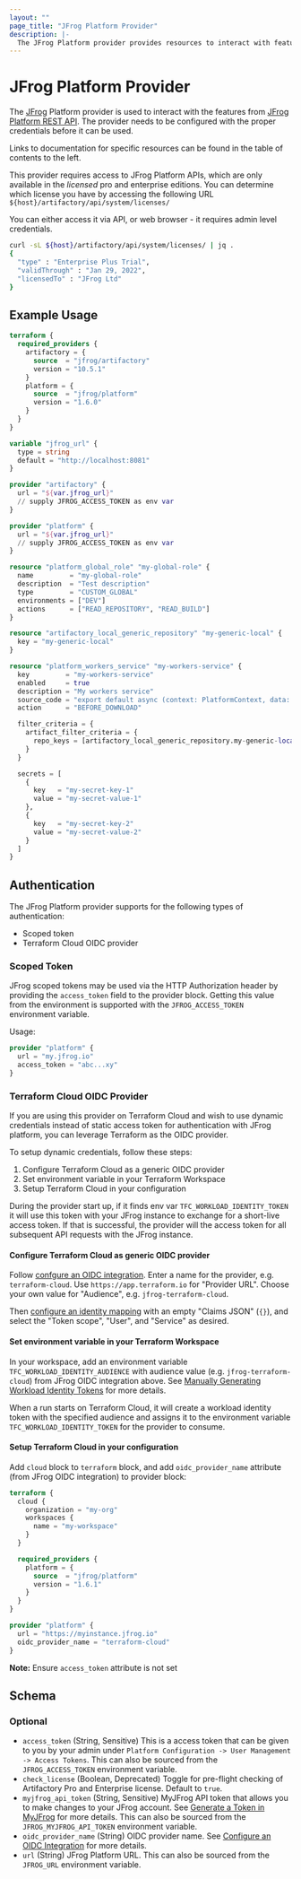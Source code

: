 ```yaml
---
layout: ""
page_title: "JFrog Platform Provider"
description: |-
  The JFrog Platform provider provides resources to interact with features from JFrog platform.
---
```


# JFrog Platform Provider

The [JFrog](https://jfrog.com/) Platform provider is used to interact with the features from [JFrog Platform REST API](https://jfrog.com/help/r/jfrog-rest-apis/jfrog-platform-rest-apis). The provider needs to be configured with the proper credentials before it can be used.

Links to documentation for specific resources can be found in the table of contents to the left.

This provider requires access to JFrog Platform APIs, which are only available in the _licensed_ pro and enterprise editions. You can determine which license you have by accessing the following URL `${host}/artifactory/api/system/licenses/`

You can either access it via API, or web browser - it requires admin level credentials.

```bash
curl -sL ${host}/artifactory/api/system/licenses/ | jq .
{
  "type" : "Enterprise Plus Trial",
  "validThrough" : "Jan 29, 2022",
  "licensedTo" : "JFrog Ltd"
}
```

## Example Usage

```terraform
terraform {
  required_providers {
    artifactory = {
      source  = "jfrog/artifactory"
      version = "10.5.1"
    }
    platform = {
      source  = "jfrog/platform"
      version = "1.6.0"
    }
  }
}

variable "jfrog_url" {
  type = string
  default = "http://localhost:8081"
}

provider "artifactory" {
  url = "${var.jfrog_url}"
  // supply JFROG_ACCESS_TOKEN as env var
}

provider "platform" {
  url = "${var.jfrog_url}"
  // supply JFROG_ACCESS_TOKEN as env var
}

resource "platform_global_role" "my-global-role" {
  name         = "my-global-role"
  description  = "Test description"
  type         = "CUSTOM_GLOBAL"
  environments = ["DEV"]
  actions      = ["READ_REPOSITORY", "READ_BUILD"]
}

resource "artifactory_local_generic_repository" "my-generic-local" {
  key = "my-generic-local"
}

resource "platform_workers_service" "my-workers-service" {
  key         = "my-workers-service"
  enabled     = true
  description = "My workers service"
  source_code = "export default async (context: PlatformContext, data: BeforeDownloadRequest): Promise<BeforeDownloadResponse> => { console.log(await context.clients.platformHttp.get('/artifactory/api/system/ping')); console.log(await axios.get('https://my.external.resource')); return { status: 'DOWNLOAD_PROCEED', message: 'proceed', } }"
  action      = "BEFORE_DOWNLOAD"

  filter_criteria = {
    artifact_filter_criteria = {
      repo_keys = [artifactory_local_generic_repository.my-generic-local.key]
    }
  }

  secrets = [
    {
      key   = "my-secret-key-1"
      value = "my-secret-value-1"
    },
    {
      key   = "my-secret-key-2"
      value = "my-secret-value-2"
    }
  ]
}
```

## Authentication

The JFrog Platform provider supports for the following types of authentication:
* Scoped token
* Terraform Cloud OIDC provider

### Scoped Token

JFrog scoped tokens may be used via the HTTP Authorization header by providing the `access_token` field to the provider block. Getting this value from the environment is supported with the `JFROG_ACCESS_TOKEN` environment variable.

Usage:
```terraform
provider "platform" {
  url = "my.jfrog.io"
  access_token = "abc...xy"
}
```

### Terraform Cloud OIDC Provider

If you are using this provider on Terraform Cloud and wish to use dynamic credentials instead of static access token for authentication with JFrog platform, you can leverage Terraform as the OIDC provider.

To setup dynamic credentials, follow these steps:
1. Configure Terraform Cloud as a generic OIDC provider
2. Set environment variable in your Terraform Workspace
3. Setup Terraform Cloud in your configuration

During the provider start up, if it finds env var `TFC_WORKLOAD_IDENTITY_TOKEN` it will use this token with your JFrog instance to exchange for a short-live access token. If that is successful, the provider will the access token for all subsequent API requests with the JFrog instance.

#### Configure Terraform Cloud as generic OIDC provider

Follow [confgure an OIDC integration](https://jfrog.com/help/r/jfrog-platform-administration-documentation/configure-an-oidc-integration). Enter a name for the provider, e.g. `terraform-cloud`. Use `https://app.terraform.io` for "Provider URL". Choose your own value for "Audience", e.g. `jfrog-terraform-cloud`.

Then [configure an identity mapping](https://jfrog.com/help/r/jfrog-platform-administration-documentation/configure-identity-mappings) with an empty "Claims JSON" (`{}`), and select the "Token scope", "User", and "Service" as desired.

#### Set environment variable in your Terraform Workspace

In your workspace, add an environment variable `TFC_WORKLOAD_IDENTITY_AUDIENCE` with audience value (e.g. `jfrog-terraform-cloud`) from JFrog OIDC integration above. See [Manually Generating Workload Identity Tokens](https://developer.hashicorp.com/terraform/cloud-docs/workspaces/dynamic-provider-credentials/manual-generation) for more details.

When a run starts on Terraform Cloud, it will create a workload identity token with the specified audience and assigns it to the environment variable `TFC_WORKLOAD_IDENTITY_TOKEN` for the provider to consume.

#### Setup Terraform Cloud in your configuration

Add `cloud` block to `terraform` block, and add `oidc_provider_name` attribute (from JFrog OIDC integration) to provider block:

```terraform
terraform {
  cloud {
    organization = "my-org"
    workspaces {
      name = "my-workspace"
    }
  }

  required_providers {
    platform = {
      source  = "jfrog/platform"
      version = "1.6.1"
    }
  }
}

provider "platform" {
  url = "https://myinstance.jfrog.io"
  oidc_provider_name = "terraform-cloud"
}
```

**Note:** Ensure `access_token` attribute is not set

<!-- schema generated by tfplugindocs -->
## Schema

### Optional

- `access_token` (String, Sensitive) This is a access token that can be given to you by your admin under `Platform Configuration -> User Management -> Access Tokens`. This can also be sourced from the `JFROG_ACCESS_TOKEN` environment variable.
- `check_license` (Boolean, Deprecated) Toggle for pre-flight checking of Artifactory Pro and Enterprise license. Default to `true`.
- `myjfrog_api_token` (String, Sensitive) MyJFrog API token that allows you to make changes to your JFrog account. See [Generate a Token in MyJFrog](https://jfrog.com/help/r/jfrog-hosting-models-documentation/generate-a-token-in-myjfrog) for more details. This can also be sourced from the `JFROG_MYJFROG_API_TOKEN` environment variable.
- `oidc_provider_name` (String) OIDC provider name. See [Configure an OIDC Integration](https://jfrog.com/help/r/jfrog-platform-administration-documentation/configure-an-oidc-integration) for more details.
- `url` (String) JFrog Platform URL. This can also be sourced from the `JFROG_URL` environment variable.
